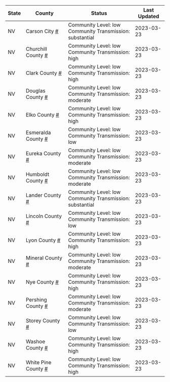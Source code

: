 State | County | Status | Last Updated
--- | --- | --- | --- 
NV | Carson City <a href="#carson_city">#</a> | <a name="carson_city"></a>Community Level: low<br/>Community Transmission: substantial | 2023-03-23
NV | Churchill County <a href="#churchill_county">#</a> | <a name="churchill_county"></a>Community Level: low<br/>Community Transmission: high | 2023-03-23
NV | Clark County <a href="#clark_county">#</a> | <a name="clark_county"></a>Community Level: low<br/>Community Transmission: high | 2023-03-23
NV | Douglas County <a href="#douglas_county">#</a> | <a name="douglas_county"></a>Community Level: low<br/>Community Transmission: moderate | 2023-03-23
NV | Elko County <a href="#elko_county">#</a> | <a name="elko_county"></a>Community Level: low<br/>Community Transmission: high | 2023-03-23
NV | Esmeralda County <a href="#esmeralda_county">#</a> | <a name="esmeralda_county"></a>Community Level: low<br/>Community Transmission: low | 2023-03-23
NV | Eureka County <a href="#eureka_county">#</a> | <a name="eureka_county"></a>Community Level: low<br/>Community Transmission: moderate | 2023-03-23
NV | Humboldt County <a href="#humboldt_county">#</a> | <a name="humboldt_county"></a>Community Level: low<br/>Community Transmission: moderate | 2023-03-23
NV | Lander County <a href="#lander_county">#</a> | <a name="lander_county"></a>Community Level: low<br/>Community Transmission: substantial | 2023-03-23
NV | Lincoln County <a href="#lincoln_county">#</a> | <a name="lincoln_county"></a>Community Level: low<br/>Community Transmission: low | 2023-03-23
NV | Lyon County <a href="#lyon_county">#</a> | <a name="lyon_county"></a>Community Level: low<br/>Community Transmission: high | 2023-03-23
NV | Mineral County <a href="#mineral_county">#</a> | <a name="mineral_county"></a>Community Level: low<br/>Community Transmission: moderate | 2023-03-23
NV | Nye County <a href="#nye_county">#</a> | <a name="nye_county"></a>Community Level: low<br/>Community Transmission: high | 2023-03-23
NV | Pershing County <a href="#pershing_county">#</a> | <a name="pershing_county"></a>Community Level: low<br/>Community Transmission: moderate | 2023-03-23
NV | Storey County <a href="#storey_county">#</a> | <a name="storey_county"></a>Community Level: low<br/>Community Transmission: low | 2023-03-23
NV | Washoe County <a href="#washoe_county">#</a> | <a name="washoe_county"></a>Community Level: low<br/>Community Transmission: high | 2023-03-23
NV | White Pine County <a href="#white_pine_county">#</a> | <a name="white_pine_county"></a>Community Level: low<br/>Community Transmission: high | 2023-03-23

